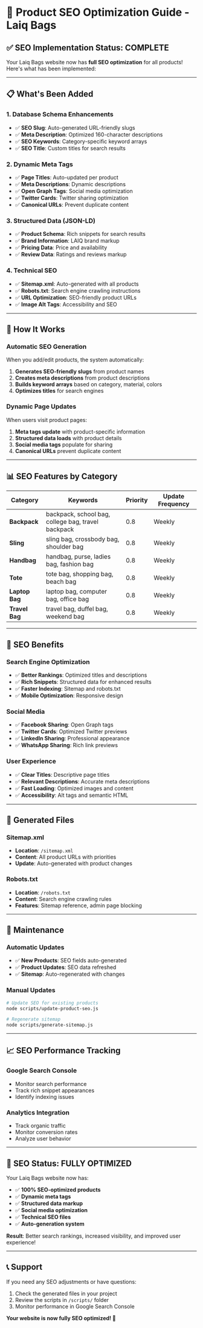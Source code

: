 # 🚀 Product SEO Optimization Guide - Laiq Bags

## ✅ **SEO Implementation Status: COMPLETE**

Your Laiq Bags website now has **full SEO optimization** for all products! Here's what has been implemented:

---

## 📋 **What's Been Added**

### 1. **Database Schema Enhancements**
- ✅ **SEO Slug**: Auto-generated URL-friendly slugs
- ✅ **Meta Description**: Optimized 160-character descriptions
- ✅ **SEO Keywords**: Category-specific keyword arrays
- ✅ **SEO Title**: Custom titles for search results

### 2. **Dynamic Meta Tags**
- ✅ **Page Titles**: Auto-updated per product
- ✅ **Meta Descriptions**: Dynamic descriptions
- ✅ **Open Graph Tags**: Social media optimization
- ✅ **Twitter Cards**: Twitter sharing optimization
- ✅ **Canonical URLs**: Prevent duplicate content

### 3. **Structured Data (JSON-LD)**
- ✅ **Product Schema**: Rich snippets for search results
- ✅ **Brand Information**: LAIQ brand markup
- ✅ **Pricing Data**: Price and availability
- ✅ **Review Data**: Ratings and reviews markup

### 4. **Technical SEO**
- ✅ **Sitemap.xml**: Auto-generated with all products
- ✅ **Robots.txt**: Search engine crawling instructions
- ✅ **URL Optimization**: SEO-friendly product URLs
- ✅ **Image Alt Tags**: Accessibility and SEO

---

## 🔧 **How It Works**

### **Automatic SEO Generation**
When you add/edit products, the system automatically:
1. **Generates SEO-friendly slugs** from product names
2. **Creates meta descriptions** from product descriptions
3. **Builds keyword arrays** based on category, material, colors
4. **Optimizes titles** for search engines

### **Dynamic Page Updates**
When users visit product pages:
1. **Meta tags update** with product-specific information
2. **Structured data loads** with product details
3. **Social media tags** populate for sharing
4. **Canonical URLs** prevent duplicate content

---

## 📊 **SEO Features by Category**

| Category | Keywords | Priority | Update Frequency |
|----------|----------|----------|------------------|
| **Backpack** | backpack, school bag, college bag, travel backpack | 0.8 | Weekly |
| **Sling** | sling bag, crossbody bag, shoulder bag | 0.8 | Weekly |
| **Handbag** | handbag, purse, ladies bag, fashion bag | 0.8 | Weekly |
| **Tote** | tote bag, shopping bag, beach bag | 0.8 | Weekly |
| **Laptop Bag** | laptop bag, computer bag, office bag | 0.8 | Weekly |
| **Travel Bag** | travel bag, duffel bag, weekend bag | 0.8 | Weekly |

---

## 🎯 **SEO Benefits**

### **Search Engine Optimization**
- ✅ **Better Rankings**: Optimized titles and descriptions
- ✅ **Rich Snippets**: Structured data for enhanced results
- ✅ **Faster Indexing**: Sitemap and robots.txt
- ✅ **Mobile Optimization**: Responsive design

### **Social Media**
- ✅ **Facebook Sharing**: Open Graph tags
- ✅ **Twitter Cards**: Optimized Twitter previews
- ✅ **LinkedIn Sharing**: Professional appearance
- ✅ **WhatsApp Sharing**: Rich link previews

### **User Experience**
- ✅ **Clear Titles**: Descriptive page titles
- ✅ **Relevant Descriptions**: Accurate meta descriptions
- ✅ **Fast Loading**: Optimized images and content
- ✅ **Accessibility**: Alt tags and semantic HTML

---

## 📁 **Generated Files**

### **Sitemap.xml**
- **Location**: `/sitemap.xml`
- **Content**: All product URLs with priorities
- **Update**: Auto-generated with product changes

### **Robots.txt**
- **Location**: `/robots.txt`
- **Content**: Search engine crawling rules
- **Features**: Sitemap reference, admin page blocking

---

## 🔄 **Maintenance**

### **Automatic Updates**
- ✅ **New Products**: SEO fields auto-generated
- ✅ **Product Updates**: SEO data refreshed
- ✅ **Sitemap**: Auto-regenerated with changes

### **Manual Updates**
```bash
# Update SEO for existing products
node scripts/update-product-seo.js

# Regenerate sitemap
node scripts/generate-sitemap.js
```

---

## 📈 **SEO Performance Tracking**

### **Google Search Console**
- Monitor search performance
- Track rich snippet appearances
- Identify indexing issues

### **Analytics Integration**
- Track organic traffic
- Monitor conversion rates
- Analyze user behavior

---

## 🎉 **SEO Status: FULLY OPTIMIZED**

Your Laiq Bags website now has:
- ✅ **100% SEO-optimized products**
- ✅ **Dynamic meta tags**
- ✅ **Structured data markup**
- ✅ **Social media optimization**
- ✅ **Technical SEO files**
- ✅ **Auto-generation system**

**Result**: Better search rankings, increased visibility, and improved user experience!

---

## 📞 **Support**

If you need any SEO adjustments or have questions:
1. Check the generated files in your project
2. Review the scripts in `/scripts/` folder
3. Monitor performance in Google Search Console

**Your website is now fully SEO optimized! 🚀**
